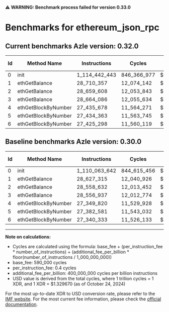 ⚠️ **WARNING: Benchmark process failed for version 0.33.0**

# Benchmarks for ethereum_json_rpc

## Current benchmarks Azle version: 0.32.0

| Id  | Method Name         | Instructions  | Cycles      | USD           | USD/Million Calls | Change                              |
| --- | ------------------- | ------------- | ----------- | ------------- | ----------------- | ----------------------------------- |
| 0   | init                | 1_114_442_443 | 846_366_977 | $0.0011253888 | $1_125.38         | <font color="red">+4_378_801</font> |
| 1   | ethGetBalance       | 28_710_357    | 12_074_142  | $0.0000160546 | $16.05            | <font color="red">+83_042</font>    |
| 2   | ethGetBalance       | 28_659_608    | 12_053_843  | $0.0000160276 | $16.02            | <font color="red">+100_976</font>   |
| 3   | ethGetBalance       | 28_664_086    | 12_055_634  | $0.0000160300 | $16.03            | <font color="red">+107_149</font>   |
| 4   | ethGetBlockByNumber | 27_435_678    | 11_564_271  | $0.0000153767 | $15.37            | <font color="red">+85_858</font>    |
| 5   | ethGetBlockByNumber | 27_434_363    | 11_563_745  | $0.0000153760 | $15.37            | <font color="red">+51_782</font>    |
| 6   | ethGetBlockByNumber | 27_425_298    | 11_560_119  | $0.0000153711 | $15.37            | <font color="red">+84_965</font>    |

## Baseline benchmarks Azle version: 0.30.0

| Id  | Method Name         | Instructions  | Cycles      | USD           | USD/Million Calls |
| --- | ------------------- | ------------- | ----------- | ------------- | ----------------- |
| 0   | init                | 1_110_063_642 | 844_615_456 | $0.0011230598 | $1_123.05         |
| 1   | ethGetBalance       | 28_627_315    | 12_040_926  | $0.0000160105 | $16.01            |
| 2   | ethGetBalance       | 28_558_632    | 12_013_452  | $0.0000159739 | $15.97            |
| 3   | ethGetBalance       | 28_556_937    | 12_012_774  | $0.0000159730 | $15.97            |
| 4   | ethGetBlockByNumber | 27_349_820    | 11_529_928  | $0.0000153310 | $15.33            |
| 5   | ethGetBlockByNumber | 27_382_581    | 11_543_032  | $0.0000153484 | $15.34            |
| 6   | ethGetBlockByNumber | 27_340_333    | 11_526_133  | $0.0000153260 | $15.32            |

---

**Note on calculations:**

- Cycles are calculated using the formula: base_fee + (per_instruction_fee \* number_of_instructions) + (additional_fee_per_billion \* floor(number_of_instructions / 1_000_000_000))
- base_fee: 590_000 cycles
- per_instruction_fee: 0.4 cycles
- additional_fee_per_billion: 400_000_000 cycles per billion instructions
- USD value is derived from the total cycles, where 1 trillion cycles = 1 XDR, and 1 XDR = $1.329670 (as of October 24, 2024)

For the most up-to-date XDR to USD conversion rate, please refer to the [IMF website](https://www.imf.org/external/np/fin/data/rms_sdrv.aspx).
For the most current fee information, please check the [official documentation](https://internetcomputer.org/docs/current/developer-docs/gas-cost#execution).
